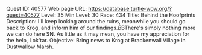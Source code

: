 Quest ID: 40577
Web page URL: https://database.turtle-wow.org/?quest=40577
Level: 35
Min Level: 30
Race: 434
Title: Behind the Hoofprints
Description: I'll keep looking around the ruins, meanwhile you should go back to Krog, and inform him of our findings.$B$BThere's simply nothing more we can do here $N. As little as it may mean, you have my appreciation for the help, Lok'tar.
Objective: Bring news to Krog at Brackenwall Village in Dustwallow Marsh.
